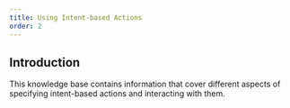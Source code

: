 ```yaml
---
title: Using Intent-based Actions
order: 2
---
```


## Introduction

<!-- 
Intents contain actions and predefined conditions, which determine how actions are processed. In crypto, we want to process actions with no counterparty risk and in a permissionless and decentralized manner. This has so far only been possible by directly sending transactions to the destination chain. With Intento, you will be able specify your intent to perform any action, anywhere at any moment given any conditions. -->

This knowledge base contains information that cover different aspects of specifying intent-based actions and interacting with them.
